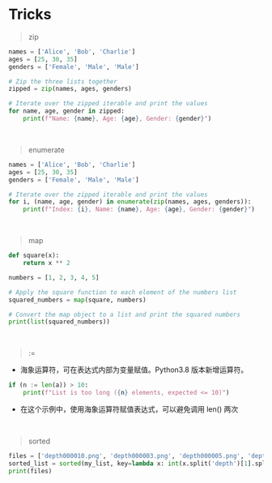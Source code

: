 &emsp;
# Tricks

>zip
```py
names = ['Alice', 'Bob', 'Charlie']
ages = [25, 30, 35]
genders = ['Female', 'Male', 'Male']

# Zip the three lists together
zipped = zip(names, ages, genders)

# Iterate over the zipped iterable and print the values
for name, age, gender in zipped:
    print(f"Name: {name}, Age: {age}, Gender: {gender}")
```

&emsp;
>enumerate
```py
names = ['Alice', 'Bob', 'Charlie']
ages = [25, 30, 35]
genders = ['Female', 'Male', 'Male']

# Iterate over the zipped iterable and print the values
for i, (name, age, gender) in enumerate(zip(names, ages, genders)):
    print(f"Index: {i}, Name: {name}, Age: {age}, Gender: {gender}")
```

&emsp;
>map
```py
def square(x):
    return x ** 2

numbers = [1, 2, 3, 4, 5]

# Apply the square function to each element of the numbers list
squared_numbers = map(square, numbers)

# Convert the map object to a list and print the squared numbers
print(list(squared_numbers))
```

&emsp;
>:=	
- 海象运算符，可在表达式内部为变量赋值。Python3.8 版本新增运算符。
```python
if (n := len(a)) > 10:
    print(f"List is too long ({n} elements, expected <= 10)")
```
- 在这个示例中，使用海象运算符赋值表达式，可以避免调用 len() 两次


&emsp;
>sorted
```py
files = ['depth000010.png', 'depth000003.png', 'depth000005.png', 'depth000001.png']
sorted_list = sorted(my_list, key=lambda x: int(x.split('depth')[1].split('.png')[0]))
print(files)
```

